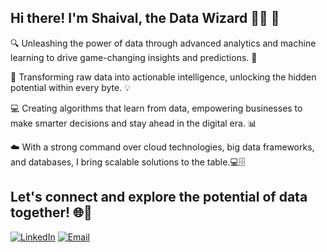 ## Hi there! I'm Shaival, the Data Wizard 🧙✨ 👋


🔍 Unleashing the power of data through advanced analytics and machine learning to drive game-changing insights and predictions. 🚀
  
🧠 Transforming raw data into actionable intelligence, unlocking the hidden potential within every byte. 💡
  
💻 Creating algorithms that learn from data, empowering businesses to make smarter decisions and stay ahead in the digital era. 📊
  
☁️ With a strong command over cloud technologies, big data frameworks, and databases, I bring scalable solutions to the table.️💻🗄️

## Let's connect and explore the potential of data together! 🌐🤝

<a href="https://www.linkedin.com/in/shaival99/"><img src="https://img.shields.io/badge/LinkedIn-0077B5?style=for-the-badge&logo=linkedin&logoColor=white" alt="LinkedIn"></a>
<a href = "mailto:shaival26399@gmail.com?"><img src="https://img.shields.io/badge/Gmail-D14836?style=for-the-badge&logo=gmail&logoColor=white" alt="Email"></a>
